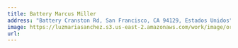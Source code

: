 ```yaml
---
title: Battery Marcus Miller
address: "Battery Cranston Rd, San Francisco, CA 94129, Estados Unidos"
image: https://luzmariasanchez.s3.us-east-2.amazonaws.com/work/image/original/mm2.jpg
url:
---
```


